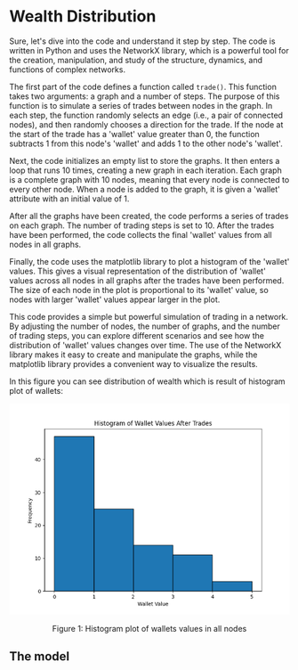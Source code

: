 # Wealth Distribution
Sure, let's dive into the code and understand it step by step. The code is written in Python and uses the NetworkX library, which is a powerful tool for the creation, manipulation, and study of the structure, dynamics, and functions of complex networks.

The first part of the code defines a function called `trade()`. This function takes two arguments: a graph and a number of steps. The purpose of this function is to simulate a series of trades between nodes in the graph. In each step, the function randomly selects an edge (i.e., a pair of connected nodes), and then randomly chooses a direction for the trade. If the node at the start of the trade has a 'wallet' value greater than 0, the function subtracts 1 from this node's 'wallet' and adds 1 to the other node's 'wallet'.

Next, the code initializes an empty list to store the graphs. It then enters a loop that runs 10 times, creating a new graph in each iteration. Each graph is a complete graph with 10 nodes, meaning that every node is connected to every other node. When a node is added to the graph, it is given a 'wallet' attribute with an initial value of 1.

After all the graphs have been created, the code performs a series of trades on each graph. The number of trading steps is set to 10. After the trades have been performed, the code collects the final 'wallet' values from all nodes in all graphs.

Finally, the code uses the matplotlib library to plot a histogram of the 'wallet' values. This gives a visual representation of the distribution of 'wallet' values across all nodes in all graphs after the trades have been performed. The size of each node in the plot is proportional to its 'wallet' value, so nodes with larger 'wallet' values appear larger in the plot.

This code provides a simple but powerful simulation of trading in a network. By adjusting the number of nodes, the number of graphs, and the number of trading steps, you can explore different scenarios and see how the distribution of 'wallet' values changes over time. The use of the NetworkX library makes it easy to create and manipulate the graphs, while the matplotlib library provides a convenient way to visualize the results.

In this figure you can see distribution of wealth which is result of histogram plot of wallets:
<p align="center">
  <img src="https://github.com/mahdikohan/complexityEconomics/blob/main/Wealth%20Model/images/Figure_1.png" alt="wealth distribution" width="600">
</p>
<p align="center">Figure 1: Histogram plot of wallets values in all nodes</p>

## The model
